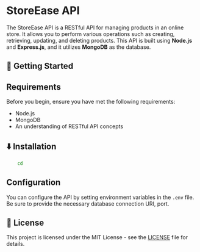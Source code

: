 # StoreEase API

The StoreEase API is a RESTful API for managing products in an online store. It allows you to perform various operations such as creating, retrieving, updating, and deleting products. This API is built using **Node.js** and **Express.js**, and it utilizes **MongoDB** as the database.

## 🚀 Getting Started

## Requirements

Before you begin, ensure you have met the following requirements:

- Node.js
- MongoDB
- An understanding of RESTful API concepts

## ⬇️ Installation

```bash
    cd 
```

## Configuration

You can configure the API by setting environment variables in the `.env` file. Be sure to provide the necessary database connection URI, port.

## 📄 License

This project is licensed under the MIT License - see the [LICENSE](LICENSE) file for details.